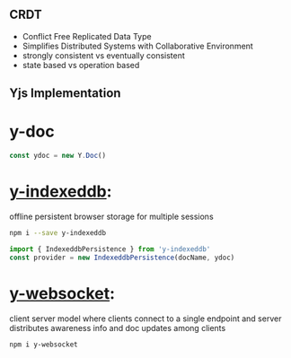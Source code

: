 ## CRDT
- Conflict Free Replicated Data Type
- Simplifies Distributed Systems with Collaborative Environment
- strongly consistent vs eventually consistent
- state based vs operation based


## Yjs Implementation

# y-doc

```javascript
const ydoc = new Y.Doc()
```

# [y-indexeddb](https://github.com/yjs/y-indexeddb):
offline persistent browser storage for multiple sessions

```bash
npm i --save y-indexeddb
```

```javascript
import { IndexeddbPersistence } from 'y-indexeddb'
const provider = new IndexeddbPersistence(docName, ydoc)
```

# [y-websocket](https://github.com/yjs/y-websocket):
client server model where clients connect to a single endpoint and server distributes awareness info and doc updates among clients

```bash
npm i y-websocket
```
